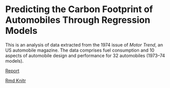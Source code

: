 # Predicting the Carbon Footprint of Automobiles Through Regression Models

This is an analysis of data extracted from the 1974 issue of *Motor Trend*, an US automobile magazine. The data comprises fuel consumption and 10 aspects of automobile design and performance for 32 automobiles (1973–74 models).

[Report](PredictingAutomobileConsumption.pdf)

[Rmd Knitr](PredictingAutomobileConsumption.Rmd)
